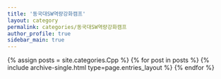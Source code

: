 ```yaml
---
title: '동국대SW역량강화캠프'
layout: category
permalink: categories/동국대SW역량강화캠프
author_profile: true
sidebar_main: true
---
```


{% assign posts = site.categories.Cpp %}
{% for post in posts %} {% include archive-single.html type=page.entries_layout %} {% endfor %}
